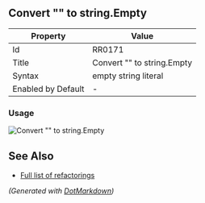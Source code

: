 ## Convert "" to string\.Empty

| Property           | Value                       |
| ------------------ | --------------------------- |
| Id                 | RR0171                      |
| Title              | Convert "" to string\.Empty |
| Syntax             | empty string literal        |
| Enabled by Default | \-                          |

### Usage

![Convert "" to string.Empty](../../images/refactorings/UseStringEmptyInsteadOfEmptyStringLiteral.png)

## See Also

* [Full list of refactorings](Refactorings.md)


*\(Generated with [DotMarkdown](http://github.com/JosefPihrt/DotMarkdown)\)*